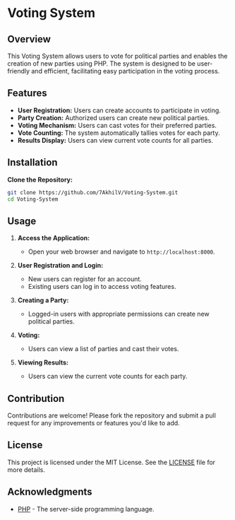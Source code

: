 # Voting System

## Overview

This Voting System allows users to vote for political parties and enables the creation of new parties using PHP. The system is designed to be user-friendly and efficient, facilitating easy participation in the voting process.

## Features

- **User Registration:** Users can create accounts to participate in voting.
- **Party Creation:** Authorized users can create new political parties.
- **Voting Mechanism:** Users can cast votes for their preferred parties.
- **Vote Counting:** The system automatically tallies votes for each party.
- **Results Display:** Users can view current vote counts for all parties.

## Installation

 **Clone the Repository:**
   ```bash
   git clone https://github.com/7AkhilV/Voting-System.git
   cd Voting-System
   ```

## Usage

1. **Access the Application:**
   - Open your web browser and navigate to `http://localhost:8000`.

2. **User Registration and Login:**
   - New users can register for an account.
   - Existing users can log in to access voting features.

3. **Creating a Party:**
   - Logged-in users with appropriate permissions can create new political parties.

4. **Voting:**
   - Users can view a list of parties and cast their votes.

5. **Viewing Results:**
   - Users can view the current vote counts for each party.

## Contribution

Contributions are welcome! Please fork the repository and submit a pull request for any improvements or features you'd like to add.

## License

This project is licensed under the MIT License. See the [LICENSE](LICENSE) file for more details.

## Acknowledgments

- [PHP](https://www.php.net/) - The server-side programming language.
